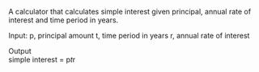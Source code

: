 A calculator that calculates simple interest given principal, annual rate of interest and time period in years.

Input:
p, principal amount
t, time period in years
r, annual rate of interest

Output  
simple interest = p*t*r
